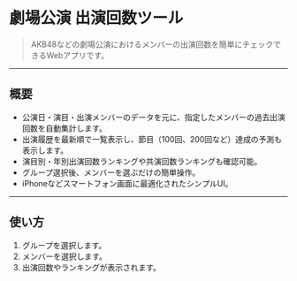 # 劇場公演 出演回数ツール

> AKB48などの劇場公演におけるメンバーの出演回数を簡単にチェックできるWebアプリです。

---

## 概要

- 公演日・演目・出演メンバーのデータを元に、指定したメンバーの過去出演回数を自動集計します。  
- 出演履歴を最新順で一覧表示し、節目（100回、200回など）達成の予測も表示します。  
- 演目別・年別出演回数ランキングや共演回数ランキングも確認可能。  
- グループ選択後、メンバーを選ぶだけの簡単操作。  
- iPhoneなどスマートフォン画面に最適化されたシンプルUI。

---

## 使い方

1. グループを選択します。  
2. メンバーを選択します。  
3. 出演回数やランキングが表示されます。
